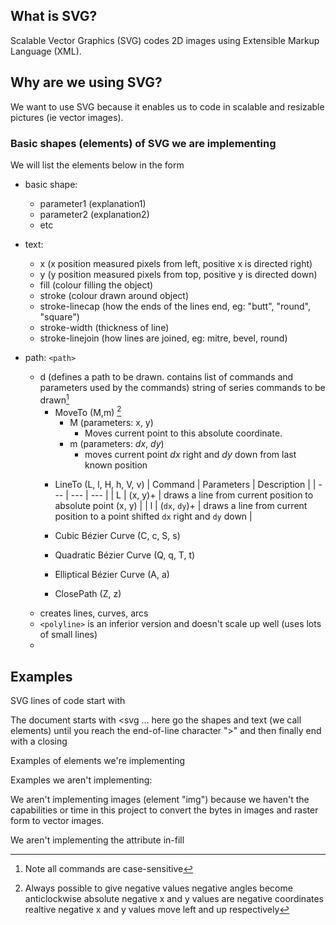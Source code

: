 ## What is SVG?

Scalable Vector Graphics (SVG) codes 2D images using Extensible Markup Language (XML).

## Why are we using SVG?

We want to use SVG because it enables us to code in scalable and resizable pictures (ie vector images).

### Basic shapes (elements) of SVG we are implementing 
We will list the elements below in the form

* basic shape: 
	* parameter1 (explanation1) 
	* parameter2 (explanation2)
	* etc
* text: 
	* x (x position measured pixels from left, positive x is directed right)
	* y (y position measured pixels from top, positive y is directed down)
	* fill (colour filling the object)
	* stroke (colour drawn around object)
	* stroke-linecap (how the ends of the lines end, eg: "butt", "round", "square")
	* stroke-width (thickness of line)
	* stroke-linejoin (how lines are joined, eg: mitre, bevel, round)


* path:  ``` <path> ```
	* d (defines a path to be drawn. contains list of commands and parameters used by the commands) string of series commands to be drawn[^1] 
		* MoveTo (M,m) [^2] 
			* M (parameters: x, y)
				* Moves current point to this absolute coordinate.
			*  m (parameters: *dx*, *dy*)
				* moves current point *dx* right and *dy* down from last known position
		[^2]: Always possible to give negative values 
			negative angles become anticlockwise
			absolute negative x and y values are negative coordinates
			realtive negative x and y values move left and up respectively
		
		* LineTo (L, l, H, h, V, v)
		| Command | Parameters | Description |
		| --- | --- | --- |
		| L | (x, y)+ | draws a line from current position to absolute point (x, y) |
		| l | (```dx```, ```dy```)+ | draws a line from current position to a point shifted ```dx``` right and ```dy``` down |
		
		* Cubic Bézier Curve (C, c, S, s)
		* Quadratic Bézier Curve (Q, q, T, t)
		* Elliptical Bézier Curve (A, a)
		* ClosePath (Z, z)
		[^1]: Note all commands are case-sensitive
		
	* creates lines, curves, arcs 
	* ```<polyline>``` is an inferior version and doesn't scale up well (uses lots of small lines)
	* 

## Examples

SVG lines of code start with

The document starts with <svg ... here go the shapes and text (we call elements) until you reach the end-of-line character ">"
and then finally end with a closing </svg >

Examples of elements we're implementing

Examples we aren't implementing:

We aren't implementing images (element "img") because we haven't the capabilities or time in this project to convert the bytes in images and raster form to vector images.

We aren't implementing the attribute in-fill





